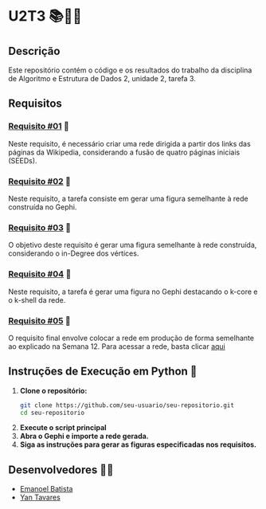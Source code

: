 # U2T3 📚👨‍💻

## Descrição

Este repositório contém o código e os resultados do trabalho da disciplina de Algoritmo e Estrutura de Dados 2, unidade 2, tarefa 3.

## Requisitos

### [Requisito #01](https://github.com/yantvrs/Data_structure_2/tree/main/U2T3/Requisito_1) 🔗

Neste requisito, é necessário criar uma rede dirigida a partir dos links das páginas da Wikipedia, considerando a fusão de quatro páginas iniciais (SEEDs). 

### [Requisito #02](https://github.com/yantvrs/Data_structure_2/tree/main/U2T3/Requisito_2) 🔗

Neste requisito, a tarefa consiste em gerar uma figura semelhante à rede construída no Gephi.

### [Requisito #03](https://github.com/yantvrs/Data_structure_2/tree/main/U2T3/Requisito_3) 🔗

O objetivo deste requisito é gerar uma figura semelhante à rede construída, considerando o in-Degree dos vértices. 

### [Requisito #04](https://github.com/yantvrs/Data_structure_2/tree/main/U2T3/Requisito_4) 🔗

Neste requisito, a tarefa é gerar uma figura no Gephi destacando o k-core e o k-shell da rede.

### [Requisito #05](https://yantvrs.github.io/WikepediaPage/network/) 🔗

O requisito final envolve colocar a rede em produção de forma semelhante ao explicado na Semana 12. Para acessar a rede, basta clicar [aqui](https://yantvrs.github.io/WikepediaPage/network/)

## Instruções de Execução em Python 🐍

1. **Clone o repositório:**
   ```bash
   git clone https://github.com/seu-usuario/seu-repositorio.git
   cd seu-repositorio
   ```
2. **Execute o script principal**
3. **Abra o Gephi e importe a rede gerada.**
4. **Siga as instruções para gerar as figuras especificadas nos requisitos.**

## Desenvolvedores 🧑‍💻

- [Emanoel Batista](https://github.com/EmanoelBatista)
- [Yan Tavares](https://github.com/yantvrs)

